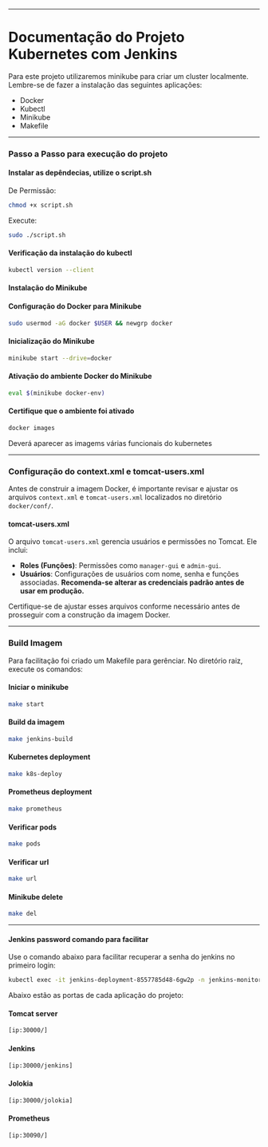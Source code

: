
- - -
# Documentação do Projeto Kubernetes com Jenkins

Para este projeto utilizaremos minikube para criar um cluster localmente. Lembre-se de fazer a instalação das seguintes aplicações:
- Docker
- Kubectl
- Minikube
- Makefile

- - -
### Passo a Passo para execução do projeto

#### Instalar as depêndecias, utilize o script.sh
De Permissão:
```bash
chmod +x script.sh
```

Execute:
```bash
sudo ./script.sh
```

#### Verificação da instalação do kubectl
```bash
kubectl version --client
```

#### Instalação do Minikube

#### Configuração do Docker para Minikube
```bash
sudo usermod -aG docker $USER && newgrp docker
```

#### Inicialização do Minikube
```bash
minikube start --drive=docker
```

#### Ativação do ambiente Docker do Minikube
```bash
eval $(minikube docker-env)
```

#### Certifique que o ambiente foi ativado
```bash
docker images
```
Deverá aparecer as imagems várias funcionais do kubernetes

---

### Configuração do context.xml e tomcat-users.xml

Antes de construir a imagem Docker, é importante revisar e ajustar os arquivos `context.xml` e `tomcat-users.xml` localizados no diretório `docker/conf/`.

#### tomcat-users.xml
O arquivo `tomcat-users.xml` gerencia usuários e permissões no Tomcat. Ele inclui:
- **Roles (Funções)**: Permissões como `manager-gui` e `admin-gui`.
- **Usuários**: Configurações de usuários com nome, senha e funções associadas. **Recomenda-se alterar as credenciais padrão antes de usar em produção.**

Certifique-se de ajustar esses arquivos conforme necessário antes de prosseguir com a construção da imagem Docker.

---
### Build Imagem

Para facilitação foi criado um Makefile para gerênciar. No diretório raiz, execute os comandos:

#### Iniciar o minikube

```bash
make start
```

#### Build da imagem

```bash
make jenkins-build
```

#### Kubernetes deployment
```bash
make k8s-deploy
```

#### Prometheus deployment
```bash
make prometheus
```

#### Verificar pods
```bash
make pods
```

#### Verificar url
```bash
make url
```

#### Minikube delete
```bash
make del
```

---
#### Jenkins password comando para facilitar

Use o comando abaixo para facilitar recuperar a senha do jenkins no primeiro login:

```bash
kubectl exec -it jenkins-deployment-8557785d48-6gw2p -n jenkins-monitoring -- cat /root/.jenkins/secrets/initialAdminPassword
```

Abaixo estão as portas de cada aplicação do projeto:
#### Tomcat server
```bash
[ip:30000/]
```

#### Jenkins
```bash
[ip:30000/jenkins]
```

#### Jolokia
```bash
[ip:30000/jolokia]
```

#### Prometheus
```bash
[ip:30090/]
```
